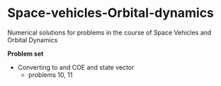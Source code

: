 # Space-vehicles-Orbital-dynamics
Numerical solutions for problems in the course of Space Vehicles and Orbital Dynamics

**Problem set**
- Converting to and COE and state vector
    - problems 10, 11